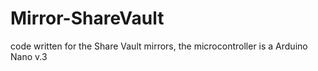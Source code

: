 # Mirror-ShareVault
code written for the Share Vault mirrors, the microcontroller is a Arduino Nano v.3
